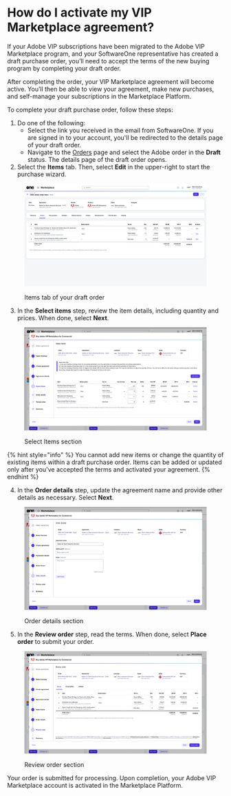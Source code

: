 # How do I activate my VIP Marketplace agreement?

If your Adobe VIP subscriptions have been migrated to the Adobe VIP Marketplace program, and your SoftwareOne representative has created a draft purchase order, you’ll need to accept the terms of the new buying program by completing your draft order.

After completing the order, your VIP Marketplace agreement will become active. You’ll then be able to view your agreement, make new purchases, and self-manage your subscriptions in the Marketplace Platform.

To complete your draft purchase order, follow these steps:

1. Do one of the following:
   * Select the link you received in the email from SoftwareOne. If you are signed in to your account, you'll be redirected to the details page of your draft order.&#x20;
   * Navigate to the [Orders](../../../modules-and-features/marketplace/orders/) page and select the Adobe order in the **Draft** status. The details page of the draft order opens.&#x20;
2. Select the **Items** tab. Then, select **Edit** in the upper-right to start the purchase wizard.

<figure><img src="../../../.gitbook/assets/image (1043).png" alt=""><figcaption><p>Items tab of your draft order</p></figcaption></figure>

3. In the **Select items** step, review the item details, including quantity and prices. When done, select **Next**.&#x20;

<figure><img src="../../../.gitbook/assets/image (1039).png" alt=""><figcaption><p>Select Items section</p></figcaption></figure>

{% hint style="info" %}
You cannot add new items or change the quantity of existing items within a draft purchase order. Items can be added or updated only after you've accepted the terms and activated your agreement.
{% endhint %}

4. In the **Order details** step, update the agreement name and provide other details as necessary. Select **Next**.

<figure><img src="../../../.gitbook/assets/image (1040).png" alt=""><figcaption><p>Order details section</p></figcaption></figure>

5. In the **Review order** step, read the terms. When done, select **Place order** to submit your order.

<figure><img src="../../../.gitbook/assets/image (1041).png" alt=""><figcaption><p>Review order section</p></figcaption></figure>

Your order is submitted for processing. Upon completion, your Adobe VIP Marketplace account is activated in the Marketplace Platform.&#x20;
